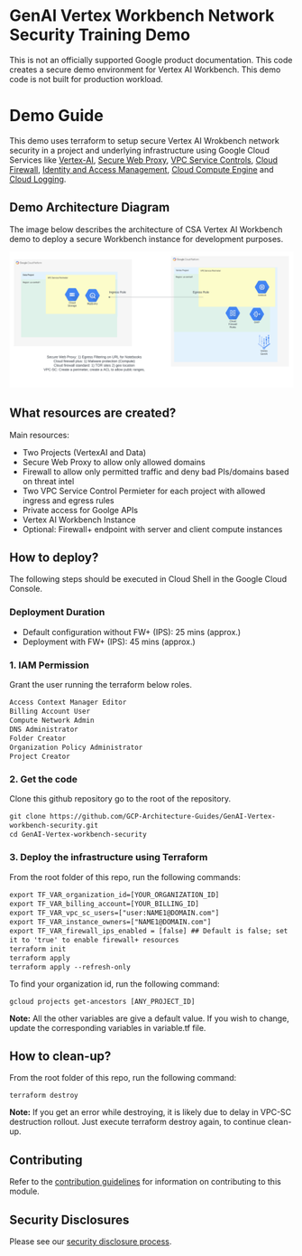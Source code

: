 # GenAI Vertex Workbench Network Security Training Demo


This is not an officially supported Google product documentation.
This code creates a secure demo environment for Vertex AI Workbench. This demo code is not built for production workload. 


# Demo Guide
This demo uses terraform to setup secure Vertex AI Wrokbench network security in a project and underlying infrastructure using Google Cloud Services like  [Vertex-AI](https://cloud.google.com/vertex-ai), [Secure Web Proxy](https://cloud.google.com/secure-web-proxy), [VPC Service Controls](https://cloud.google.com/vpc-service-controls), [Cloud Firewall](https://cloud.google.com/firewall), [Identity and Access Management](https://cloud.google.com/iam), [Cloud Compute Engine](https://cloud.google.com/compute) and [Cloud Logging](https://cloud.google.com/logging).


## Demo Architecture Diagram
The image below describes the architecture of CSA Vertex AI Workbench demo to deploy a secure Workbench instance for development purposes.

![Architecture Diagram](./architecture.png)



## What resources are created?
Main resources:
- Two Projects (VertexAI and Data)
- Secure Web Proxy to allow only allowed domains
- Firewall to allow only permitted traffic and deny bad PIs/domains based on threat intel
- Two VPC Service Control Permieter for each project with allowed ingress and egress rules
- Private access for Goolge APIs
- Vertex AI Workbench Instance
- Optional: Firewall+ endpoint with server and client compute instances




## How to deploy?
The following steps should be executed in Cloud Shell in the Google Cloud Console. 

### Deployment Duration
- Default configuration without FW+ (IPS): 25 mins (approx.)
- Deployment with FW+ (IPS): 45 mins (approx.)

### 1. IAM Permission 
Grant the user running the terraform below roles.
``` 
Access Context Manager Editor
Billing Account User
Compute Network Admin
DNS Administrator
Folder Creator
Organization Policy Administrator
Project Creator
```


### 2. Get the code
Clone this github repository go to the root of the repository.

``` 
git clone https://github.com/GCP-Architecture-Guides/GenAI-Vertex-workbench-security.git
cd GenAI-Vertex-workbench-security
```

### 3. Deploy the infrastructure using Terraform


From the root folder of this repo, run the following commands:

```
export TF_VAR_organization_id=[YOUR_ORGANIZATION_ID]
export TF_VAR_billing_account=[YOUR_BILLING_ID]
export TF_VAR_vpc_sc_users=["user:NAME1@DOMAIN.com"]
export TF_VAR_instance_owners=["NAME1@DOMAIN.com"]
export TF_VAR_firewall_ips_enabled = [false] ## Default is false; set it to 'true' to enable firewall+ resources
terraform init
terraform apply
terraform apply --refresh-only
```

To find your organization id, run the following command: 
```
gcloud projects get-ancestors [ANY_PROJECT_ID]
```


**Note:** All the other variables are give a default value. If you wish to change, update the corresponding variables in variable.tf file.



## How to clean-up?

From the root folder of this repo, run the following command:
```
terraform destroy
```
**Note:** If you get an error while destroying, it is likely due to delay in VPC-SC destruction rollout. Just execute terraform destroy again, to continue clean-up.

## Contributing

Refer to the [contribution guidelines](./CONTRIBUTING.md) for
information on contributing to this module.

[iam-module]: https://registry.terraform.io/modules/terraform-google-modules/iam/google
[project-factory-module]: https://registry.terraform.io/modules/terraform-google-modules/project-factory/google
[terraform-provider-gcp]: https://www.terraform.io/docs/providers/google/index.html
[terraform]: https://www.terraform.io/downloads.html

## Security Disclosures

Please see our [security disclosure process](./SECURITY.md).
